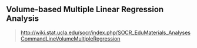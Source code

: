 ## Volume-based Multiple Linear Regression Analysis

> http://wiki.stat.ucla.edu/socr/index.php/SOCR_EduMaterials_AnalysesCommandLineVolumeMultipleRegression
